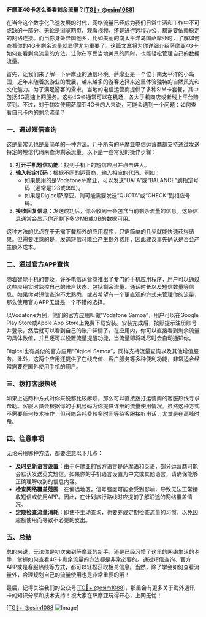 **萨摩亚4G卡怎么查看剩余流量？[[TG💪+ @esim1088](https://t.me/s/esim1088)]**

在当今这个数字化飞速发展的时代，网络流量已经成为我们日常生活和工作中不可或缺的一部分。无论是浏览网页、观看视频，还是进行远程办公，都需要依赖稳定的网络连接。而当你身处异国他乡，比如美丽的南太平洋岛国萨摩亚时，了解如何查看你的4G卡剩余流量就显得尤为重要了。这篇文章将为你详细介绍萨摩亚4G卡如何查看剩余流量的方法，让你在享受当地美景的同时，也能轻松管理自己的数据流量。

首先，让我们来了解一下萨摩亚的通信环境。萨摩亚是一个位于南太平洋的小岛国，近年来随着旅游业的发展，越来越多的游客选择来这里体验独特的自然风光和文化魅力。为了满足游客的需求，当地的电信运营商提供了多种SIM卡套餐，其中包括4G高速上网服务。这些4G卡通常可以在机场、各大手机商店或者线上平台购买到。不过，对于初次使用萨摩亚4G卡的人来说，可能会遇到一个问题：如何查看自己卡内的剩余流量？

### **一、通过短信查询**

这是最常见也是最简单的一种方法。几乎所有的萨摩亚电信运营商都支持通过发送特定的短信代码来查询剩余流量。以下是一些常见的操作步骤：

1. **打开手机短信功能**：找到手机上的短信应用并点击进入。
2. **输入指定代码**：根据不同的运营商，输入相应的代码。例如：
   - 如果使用的是Vodafone萨摩亚，可以发送“DATA”或“BALANCE”到指定号码（通常是123或999）。
   - 如果是Digicel萨摩亚，则可能需要发送“QUOTA”或“CHECK”到相应号码。
3. **接收回复信息**：发送成功后，你会收到一条包含当前剩余流量的信息。这条信息通常会显示你还剩下多少MB或GB的数据可用。

这种方法的优点在于无需下载额外的应用程序，只需简单的几步就能快速获得结果。但需要注意的是，发送短信可能会产生额外费用，因此建议事先确认是否会产生额外成本。

### **二、通过官方APP查询**

随着智能手机的普及，许多电信运营商推出了专门的手机应用程序，用户可以通过这些应用实时监控自己的账户状态，包括剩余流量、通话时长以及短信数量等信息。如果你对短信查询不太熟悉，或者希望有一个更直观的方式来管理你的流量，那么使用官方APP无疑是一个不错的选择。

以Vodafone为例，他们的官方应用叫做“Vodafone Samoa”，用户可以在Google Play Store或Apple App Store上免费下载安装。安装完成后，按照提示注册账号并登录，然后就可以看到自己的账户详情了。在应用内，你可以直接看到剩余流量的具体数值，并且还可以设置流量提醒功能，当流量即将耗尽时会自动通知你。

Digicel也有类似的官方应用“Digicel Samoa”，同样支持流量查询以及其他增值服务。此外，这两个应用还提供了在线充值、客户服务等多种便利功能，非常适合经常需要在国外使用手机的用户。

### **三、拨打客服热线**

如果上述两种方式对你来说都比较麻烦，那么可以直接拨打运营商的客服热线寻求帮助。客服人员会根据你的手机号码为你提供详细的流量使用情况。虽然这种方式不需要任何技术操作，但可能会耗费较多时间等待客服接听电话，尤其是在高峰时段。

### **四、注意事项**

无论采用哪种方法，都要注意以下几点：

- **及时更新语言设置**：由于萨摩亚的官方语言是萨摩语和英语，部分运营商可能会默认发送英文短信。如果你的手机语言设置为中文或其他语言，请确保能够正确理解收到的信息内容。
- **检查网络覆盖范围**：在偏远地区，信号强度可能会受到影响，导致无法正常接收短信或使用APP。因此，在计划旅行路线时应提前了解沿途的网络覆盖情况。
- **定期检查流量消耗**：即使不主动查询，也要养成定期检查流量的习惯，以免因超额使用而导致不必要的支出。

### **五、总结**

总的来说，无论你是初次来到萨摩亚的新手，还是已经习惯了这里的网络生活的老手，掌握如何查看4G卡剩余流量的方法都是非常必要的。通过短信查询、官方APP或是客服热线等方式，都可以轻松获取相关信息。当然，除了学会如何查看流量外，合理规划自己的流量使用也是非常重要的哦！

最后，记得关注我们的公众号[[TG💪+ @esim1088](https://t.me/s/esim1088)]，那里会有更多关于海外通讯卡的知识分享和技术支持！祝大家在萨摩亚玩得开心，上网无忧！

[[TG💪+ @esim1088](https://t.me/s/esim1088) ![Image](https://i.postimg.cc/4NQfJmqS/Snipaste-2025-05-13-00-14-12.png)]
